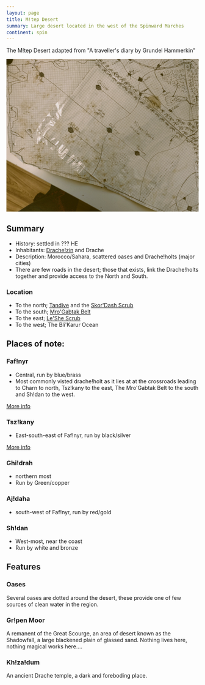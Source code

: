 ```yaml
---
layout: page
title: M!tep Desert
summary: Large desert located in the west of the Spinward Marches
continent: spin
---
```


The M!tep Desert adapted from "A traveller's diary by Grundel Hammerkin"

![M!tep Desert](/assets/mtep-desert-full.jpg)

## Summary

- History: settled in ??? HE
- Inhabitants: [Drache!zin](/races/drachezin) and Drache
- Description: Morocco/Sahara, scattered oases and Drache!holts (major cities)
- There are few roads in the desert; those that exists, link the Drache!holts
  together and provide access to the North and South.

### Location

- To the north; [Tandive](/geography/tandive) and the
  [Skor'Dash Scrub](/geography/skordash-scrub)
- To the south; [Mro'Gabtak Belt](/geography/mrogabtak-belt)
- To the east; [Le'She Scrub](/geography/leshe-scrub)
- To the west; The Bli'Karur Ocean

## Places of note:

### Faf!nyr

- Central, run by blue/brass
- Most commonly visted drache!holt as it lies at at the crossroads leading to
  Charn to north, Tsz!kany to the east, The Mro'Gabtak Belt to the south and
  Sh!dan to the west.

[More info](/places/fafnyr)

### Tsz!kany

- East-south-east of Faf!nyr, run by black/silver

[More info](/places/tszkany)

### Ghi!drah

- northern most
- Run by Green/copper

### Aj!daha

- south-west of Faf!nyr, run by red/gold

### Sh!dan

- West-most, near the coast
- Run by white and bronze

## Features

### Oases

Several oases are dotted around the desert, these provide one of few sources of
clean water in the region.

### Gr!pen Moor

A remanent of the Great Scourge, an area of desert known as the Shadowfall, a
large blackened plain of glassed sand. Nothing lives here, nothing magical works
here….

### Kh!za!dum

An ancient Drache temple, a dark and foreboding place.
